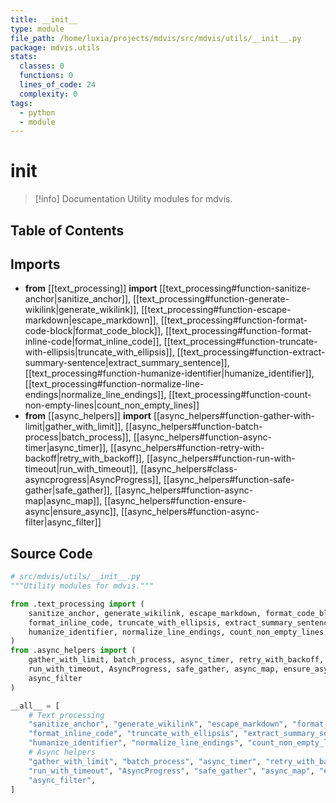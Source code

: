 ```yaml
---
title: __init__
type: module
file_path: /home/luxia/projects/mdvis/src/mdvis/utils/__init__.py
package: mdvis.utils
stats:
  classes: 0
  functions: 0
  lines_of_code: 24
  complexity: 0
tags:
  - python
  - module
---
```


# __init__

> [!info] Documentation
> Utility modules for mdvis.

## Table of Contents


## Imports

- **from** [[text_processing]] **import** [[text_processing#function-sanitize-anchor|sanitize_anchor]], [[text_processing#function-generate-wikilink|generate_wikilink]], [[text_processing#function-escape-markdown|escape_markdown]], [[text_processing#function-format-code-block|format_code_block]], [[text_processing#function-format-inline-code|format_inline_code]], [[text_processing#function-truncate-with-ellipsis|truncate_with_ellipsis]], [[text_processing#function-extract-summary-sentence|extract_summary_sentence]], [[text_processing#function-humanize-identifier|humanize_identifier]], [[text_processing#function-normalize-line-endings|normalize_line_endings]], [[text_processing#function-count-non-empty-lines|count_non_empty_lines]]
- **from** [[async_helpers]] **import** [[async_helpers#function-gather-with-limit|gather_with_limit]], [[async_helpers#function-batch-process|batch_process]], [[async_helpers#function-async-timer|async_timer]], [[async_helpers#function-retry-with-backoff|retry_with_backoff]], [[async_helpers#function-run-with-timeout|run_with_timeout]], [[async_helpers#class-asyncprogress|AsyncProgress]], [[async_helpers#function-safe-gather|safe_gather]], [[async_helpers#function-async-map|async_map]], [[async_helpers#function-ensure-async|ensure_async]], [[async_helpers#function-async-filter|async_filter]]

## Source Code

```python
# src/mdvis/utils/__init__.py
"""Utility modules for mdvis."""

from .text_processing import (
    sanitize_anchor, generate_wikilink, escape_markdown, format_code_block,
    format_inline_code, truncate_with_ellipsis, extract_summary_sentence,
    humanize_identifier, normalize_line_endings, count_non_empty_lines
)
from .async_helpers import (
    gather_with_limit, batch_process, async_timer, retry_with_backoff,
    run_with_timeout, AsyncProgress, safe_gather, async_map, ensure_async,
    async_filter
)

__all__ = [
    # Text processing
    "sanitize_anchor", "generate_wikilink", "escape_markdown", "format_code_block",
    "format_inline_code", "truncate_with_ellipsis", "extract_summary_sentence", 
    "humanize_identifier", "normalize_line_endings", "count_non_empty_lines",
    # Async helpers
    "gather_with_limit", "batch_process", "async_timer", "retry_with_backoff",
    "run_with_timeout", "AsyncProgress", "safe_gather", "async_map", "ensure_async",
    "async_filter",
]
```